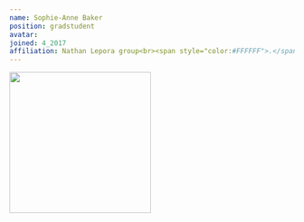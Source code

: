 ```yaml
---
name: Sophie-Anne Baker
position: gradstudent
avatar: 
joined: 4_2017
affiliation: Nathan Lepora group<br><span style="color:#FFFFFF">.</span>
---
```


<img width="250" src="{{site.baseurl}}/images/people/{{page.avatar}}" data-action="zoom">
